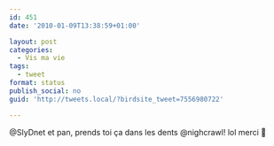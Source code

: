 ```yaml
---
id: 451
date: '2010-01-09T13:38:59+01:00'

layout: post
categories:
  - Vis ma vie
tags:
  - tweet
format: status
publish_social: no
guid: 'http://tweets.local/?birdsite_tweet=7556980722'

---
```


@SlyDnet et pan, prends toi ça dans les dents @nighcrawl! lol merci 🙂